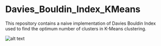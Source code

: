 # Davies_Bouldin_Index_KMeans
This repository contains a naive implementation of Davies Bouldin Index used to find the optimum number of clusters in K-Means clustering.

![alt text](https://hackerearth-media.global.ssl.fastly.net/media/companies/iitlogo.jpg)
